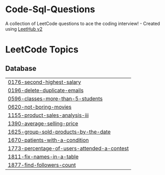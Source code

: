 # Code-Sql-Questions
A collection of LeetCode questions to ace the coding interview! - Created using [LeetHub v2](https://github.com/arunbhardwaj/LeetHub-2.0)

<!---LeetCode Topics Start-->
# LeetCode Topics
## Database
|  |
| ------- |
| [0176-second-highest-salary](https://github.com/RBENJAMINFRANKLIN/Code-Sql-Questions/tree/master/0176-second-highest-salary) |
| [0196-delete-duplicate-emails](https://github.com/RBENJAMINFRANKLIN/Code-Sql-Questions/tree/master/0196-delete-duplicate-emails) |
| [0596-classes-more-than-5-students](https://github.com/RBENJAMINFRANKLIN/Code-Sql-Questions/tree/master/0596-classes-more-than-5-students) |
| [0620-not-boring-movies](https://github.com/RBENJAMINFRANKLIN/Code-Sql-Questions/tree/master/0620-not-boring-movies) |
| [1155-product-sales-analysis-iii](https://github.com/RBENJAMINFRANKLIN/Code-Sql-Questions/tree/master/1155-product-sales-analysis-iii) |
| [1390-average-selling-price](https://github.com/RBENJAMINFRANKLIN/Code-Sql-Questions/tree/master/1390-average-selling-price) |
| [1625-group-sold-products-by-the-date](https://github.com/RBENJAMINFRANKLIN/Code-Sql-Questions/tree/master/1625-group-sold-products-by-the-date) |
| [1670-patients-with-a-condition](https://github.com/RBENJAMINFRANKLIN/Code-Sql-Questions/tree/master/1670-patients-with-a-condition) |
| [1773-percentage-of-users-attended-a-contest](https://github.com/RBENJAMINFRANKLIN/Code-Sql-Questions/tree/master/1773-percentage-of-users-attended-a-contest) |
| [1811-fix-names-in-a-table](https://github.com/RBENJAMINFRANKLIN/Code-Sql-Questions/tree/master/1811-fix-names-in-a-table) |
| [1877-find-followers-count](https://github.com/RBENJAMINFRANKLIN/Code-Sql-Questions/tree/master/1877-find-followers-count) |
<!---LeetCode Topics End-->